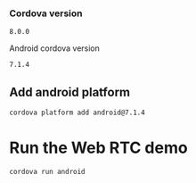 ### Cordova version

```
8.0.0
```

Android cordova version

```
7.1.4
```

## Add android platform

```
cordova platform add android@7.1.4
```

# Run the Web RTC demo

```
cordova run android
```






